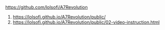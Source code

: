 <https://github.com/lolsofi/A7Revolution>
1. <https://lolsofi.github.io/A7Revolution/public/>
1. <https://lolsofi.github.io/A7Revolution/public/02-video-instruction.html>
  